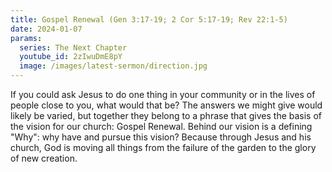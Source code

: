 ```yaml
---
title: Gospel Renewal (Gen 3:17-19; 2 Cor 5:17-19; Rev 22:1-5)
date: 2024-01-07
params:
  series: The Next Chapter
  youtube_id: 2zIwuDmE8pY
  image: /images/latest-sermon/direction.jpg
---
```

If you could ask Jesus to do one thing in your community or in the lives of people close to you, what would that be? The answers we might give would likely be varied, but together they belong to a phrase that gives the basis of the vision for our church: Gospel Renewal. Behind our vision is a defining "Why": why have and pursue this vision? Because through Jesus and his church, God is moving all things from the failure of the garden to the glory of new creation.
